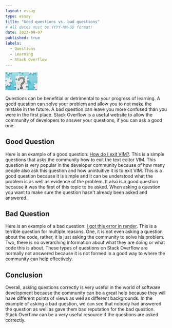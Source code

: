 ```yaml
---
layout: essay
type: essay
title: "Good questions vs. bad questions"
# All dates must be YYYY-MM-DD format!
date: 2023-09-07
published: true
labels:
  - Questions
  - Learning
  - Stack Overflow
---
```


<img width="100px" class="rounded float-start pe-4" src="../img/igniting/questions-mark.jpg">

Questions can be benefitial or detrimental to your progress of learning. A good question can solve your problem and allow you to not make the mistake in the future. A bad question can leave you more confused than you were in the first place. Stack Overflow is a useful website to allow the community of developers to answer your questions, if you can ask a good one. 

## Good Question
Here is an example of a good question: [How do I exit VIM?](https://stackoverflow.com/questions/11828270/how-do-i-exit-vim). This is a simple questions that asks the community how to exit the text editor VIM. This question is very popular in the developer community because of how many people also ask this question and how unintuitive it is to exit VIM. This is a good question because it is simple and it can be understood what the problem is as well as evidence of the problem. It also is a good question because it was the first of this topic to be asked. When asking a question you want to make sure the question hasn't already been asked and answered. 

## Bad Question
Here is an example of a bad question: [I got this error in render](https://stackoverflow.com/questions/77063803/i-got-this-errorin-render). This is a terrible question for multiple reasons. One, it is not even asking a question about the code, rather, it is just asking the community to solve his problem. Two, there is no overarching information about what they are doing or what code this is about. These types of questions on Stack Overflow are normally not answered because it is not formed in a good way to where the community can help effectively.

## Conclusion
Overall, asking questions correctly is very useful in the world of software development because the community can be a great help because they will have different points of views as well as different backgrounds. In the example of asking a bad question, we can see that nobody had answered the question as well as gave them bad reputation for the bad question. Stack Overflow can be a very useful resource if the questions are asked correctly. 

